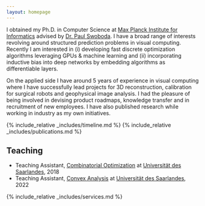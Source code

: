 ```yaml
---
layout: homepage
---
```


I obtained my Ph.D. in Computer Science at [Max Planck Institute for Informatics](https://www.mpi-inf.mpg.de/) advised by [Dr. Paul Swoboda](http://paulswoboda.net/). I have a broad range of interests revolving around structured prediction problems in visual computing. Recently I am interested in (i) developing fast discrete optimization algorithms leveraging GPUs & machine learning and (ii) incorporating inductive bias into deep networks by embedding algorithms as differentiable layers. 

On the applied side I have around 5 years of experience in visual computing where I have successfully lead projects for 3D reconstruction, calibration for surgical robots and geophysical image analysis. I had the pleasure of being involved in devising product roadmaps, knowledge transfer and in recruitment of new employees. I have also published research while working in industry as my own initiatives.  

<!-- ## Timeline
- 2020 - 2024: PhD student at [MPII](https://www.mpi-inf.mpg.de/departments/computer-vision-and-machine-learning)
- 2019 - 2020: Junior Scientist at [Carl Zeiss AG](https://www.zeiss.com/corporate/int/home.html)
- 2016 - 2018: Master in Visual Computing at [Saarland University](http://www.master-visual-computing.de/)
- 2013 - 2016: Research Engineer at [LMKR](http://www.lmkr.com/)
- 2009 - 2013: Bachelor in Electrical Engineering at [NUST](https://seecs.nust.edu.pk) -->
<!-- ## News -->
{% include_relative _includes/timeline.md %}
{% include_relative _includes/publications.md %}

## Teaching
- Teaching Assistant, [Combinatorial Optimization](https://www.mpi-inf.mpg.de/departments/algorithms-complexity/teaching/summer18/opt) at [Universität des Saarlandes](https://www.uni-saarland.de/), 2018
- Teaching Assistant, [Convex Analysis](https://www.mpi-inf.mpg.de/departments/computer-vision-and-machine-learning/teaching/courses-1/ss-2022-convex-analysis) at [Universität des Saarlandes](https://www.uni-saarland.de/), 2022

{% include_relative _includes/services.md %}

<!--
## Contact
**Address:** [Max-Planck-Institut für Informatik, Campus E1 4, 66123 Saarbrücken, Germany](https://g.page/MPI-INF)
<br>
**Office Location:** E1 4 - 609 &nbsp;&nbsp;&nbsp;&nbsp;&nbsp;&nbsp; **Phone:** +49 681 9325 2109
-->
